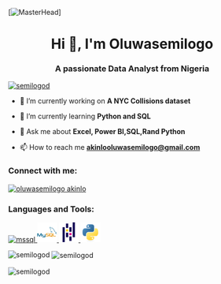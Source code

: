 
[![MasterHead](https://www.google.com/url?sa=i&url=https%3A%2F%2Fwww.vecteezy.com%2Fvideo%2F48670881-animation-of-data-analytics-on-dashboard-with-chart-or-diagram&psig=AOvVaw0-42rt72qOFonUIOTX8Hdt&ust=1750173556801000&source=images&cd=vfe&opi=89978449&ved=0CBQQjRxqFwoTCKCIkfCe9o0DFQAAAAAdAAAAABAE)]
<h1 align="center">Hi 👋, I'm Oluwasemilogo</h1>
<h3 align="center">A passionate Data Analyst from Nigeria</h3>

<p align="left"> <a href="https://github.com/ryo-ma/github-profile-trophy"><img src="https://github-profile-trophy.vercel.app/?username=semilogod" alt="semilogod" /></a> </p>

- 🔭 I’m currently working on **A NYC Collisions dataset**

- 🌱 I’m currently learning **Python and SQL**

- 💬 Ask me about **Excel, Power BI,SQL,Rand Python**

- 📫 How to reach me **akinlooluwasemilogo@gmail.com**

<h3 align="left">Connect with me:</h3>
<p align="left">
<a href="https://linkedin.com/in/oluwasemilogo akinlo" target="blank"><img align="center" src="https://raw.githubusercontent.com/rahuldkjain/github-profile-readme-generator/master/src/images/icons/Social/linked-in-alt.svg" alt="oluwasemilogo akinlo" height="30" width="40" /></a>
</p>

<h3 align="left">Languages and Tools:</h3>
<p align="left"> <a href="https://www.microsoft.com/en-us/sql-server" target="_blank" rel="noreferrer"> <img src="https://www.svgrepo.com/show/303229/microsoft-sql-server-logo.svg" alt="mssql" width="40" height="40"/> </a> <a href="https://www.mysql.com/" target="_blank" rel="noreferrer"> <img src="https://raw.githubusercontent.com/devicons/devicon/master/icons/mysql/mysql-original-wordmark.svg" alt="mysql" width="40" height="40"/> </a> <a href="https://pandas.pydata.org/" target="_blank" rel="noreferrer"> <img src="https://raw.githubusercontent.com/devicons/devicon/2ae2a900d2f041da66e950e4d48052658d850630/icons/pandas/pandas-original.svg" alt="pandas" width="40" height="40"/> </a> <a href="https://www.python.org" target="_blank" rel="noreferrer"> <img src="https://raw.githubusercontent.com/devicons/devicon/master/icons/python/python-original.svg" alt="python" width="40" height="40"/> </a> </p>

<p><img align="left" src="https://github-readme-stats.vercel.app/api/top-langs?username=semilogod&show_icons=true&locale=en&layout=compact" alt="semilogod" /></p>

<p>&nbsp;<img align="center" src="https://github-readme-stats.vercel.app/api?username=semilogod&show_icons=true&locale=en" alt="semilogod" /></p>

<p><img align="center" src="https://github-readme-streak-stats.herokuapp.com/?user=semilogod&" alt="semilogod" /></p>
